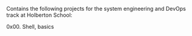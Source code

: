Contains the following projects for the system engineering and DevOps track at Holberton School:

0x00. Shell, basics
